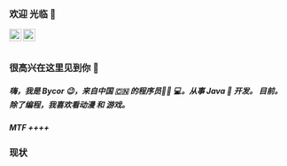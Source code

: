 ### 欢迎 光临 🌈

<a href="https://x.com/bai3396053528">
  <img align="left" alt="Twitter" width="22px" src="https://cdn.jsdelivr.net/npm/simple-icons@3.10.0/icons/twitter.svg" />
</a>

<a href="https://steamcommunity.com/profiles/76561198836899737/">
  <img align="left" alt="Steam" width="22px" src="https://cdn.jsdelivr.net/npm/simple-icons@3.10.0/icons/steam.svg" />
</a>
<br>
<br>

### 很高兴在这里见到你 🌱 

##### 嗨，我是 Bycor 😉，来自中国 🇨🇳 的程序员👨🏻 💻。从事 Java 🐍 开发。 目前。除了编程，我喜欢看动漫 和 游戏。
##### MTF ++++

### 现状

